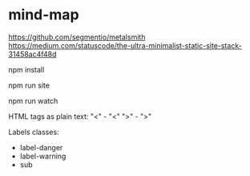 # mind-map

https://github.com/segmentio/metalsmith
https://medium.com/statuscode/the-ultra-minimalist-static-site-stack-31458ac4f48d

npm install

npm run site

npm run watch

HTML tags as plain text:
"<" - "&lt;"
">" - "&gt;"

Labels classes:
* label-danger
* label-warning
* sub
